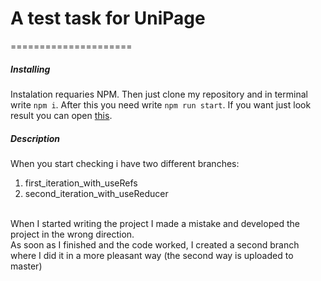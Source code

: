 # A test task for UniPage

=====================

##### Installing
Instalation requaries NPM.
Then just clone my repository and in terminal write  `npm i`. After this you need write `npm run start`.
If you want just look result you can open [this](http://eksite.github.io/UniPage).

##### Description

When you start checking  i have two different branches:
1. first_iteration_with_useRefs
2. second_iteration_with_useReducer
<br>
When I started writing the project I made a mistake and developed the project in the wrong direction.<br/> As soon as I finished and the code worked, I created a second branch where I did it in a more pleasant way (the second way is uploaded to master)